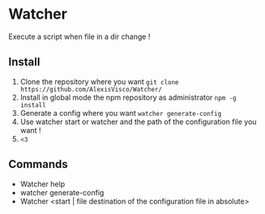 # Watcher
Execute a script when file in a dir change ! 

## Install
1. Clone the repository where you want `git clone https://github.com/AlexisVisco/Watcher/`
2. Install in global mode the npm repository as administrator `npm -g install` 
3. Generate a config where you want `watcher generate-config`
4. Use watcher start or watcher and the path of the configuration file you want !
5. `<3`

## Commands 
- Watcher help
- watcher generate-config
- Watcher <start | file destination of the configuration file in absolute>
